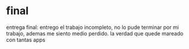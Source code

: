 # final
entrega final:
entrego el trabajo incompleto, no  lo pude terminar por mi trabajo, ademas me siento medio perdido. la verdad que quede mareado con tantas apps
